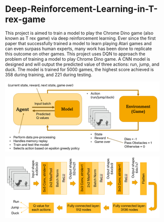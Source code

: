 # Deep-Reinforcement-Learning-in-T-rex-game

This project is aimed to train a model to play the Chrome Dino game (also known as T rex game) via deep reinforcement learning. Ever since the first paper that successfully trained a model to learn playing Atari games and can even surpass human experts, many work has been done to replicate this outcome on other games. This project uses DQN to approach the problem of training a model to play Chrome Dino game. A CNN model is designed and will output the predicted value of three actions: run, jump, and duck. The model is trained for 5000 games, the highest score achieved is 358 during training, and 221 during testing.

![alt text](Deep_Q_Learning_framework.png?raw=true)

![alt text](Deep_Q_Model_architecture_(CNN_network).png?raw=true)
